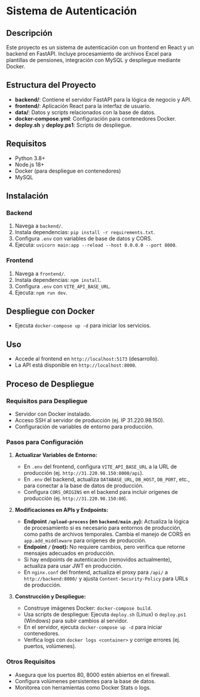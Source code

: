 # Sistema de Autenticación

## Descripción
Este proyecto es un sistema de autenticación con un frontend en React y un backend en FastAPI. Incluye procesamiento de archivos Excel para plantillas de pensiones, integración con MySQL y despliegue mediante Docker.

## Estructura del Proyecto
- **backend/**: Contiene el servidor FastAPI para la lógica de negocio y API.
- **frontend/**: Aplicación React para la interfaz de usuario.
- **data/**: Datos y scripts relacionados con la base de datos.
- **docker-compose.yml**: Configuración para contenedores Docker.
- **deploy.sh** y **deploy.ps1**: Scripts de despliegue.

## Requisitos
- Python 3.8+
- Node.js 18+
- Docker (para despliegue en contenedores)
- MySQL

## Instalación

### Backend
1. Navega a `backend/`.
2. Instala dependencias: `pip install -r requirements.txt`.
3. Configura `.env` con variables de base de datos y CORS.
4. Ejecuta: `uvicorn main:app --reload --host 0.0.0.0 --port 8000`.

### Frontend
1. Navega a `frontend/`.
2. Instala dependencias: `npm install`.
3. Configura `.env` con `VITE_API_BASE_URL`.
4. Ejecuta: `npm run dev`.

## Despliegue con Docker
- Ejecuta `docker-compose up -d` para iniciar los servicios.

## Uso
- Accede al frontend en `http://localhost:5173` (desarrollo).
- La API está disponible en `http://localhost:8000`.

## Proceso de Despliegue

### Requisitos para Despliegue
- Servidor con Docker instalado.
- Acceso SSH al servidor de producción (ej. IP 31.220.98.150).
- Configuración de variables de entorno para producción.

### Pasos para Configuración
1. **Actualizar Variables de Entorno:**
   - En `.env` del frontend, configura `VITE_API_BASE_URL` a la URL de producción (ej. `http://31.220.98.150:8000/api`).
   - En `.env` del backend, actualiza `DATABASE_URL`, `DB_HOST`, `DB_PORT`, etc., para conectar a la base de datos de producción.
   - Configura `CORS_ORIGINS` en el backend para incluir orígenes de producción (ej. `http://31.220.98.150:80`).

2. **Modificaciones en APIs y Endpoints:**
   - **Endpoint `/upload-process` (en `backend/main.py`):** Actualiza la lógica de procesamiento si es necesario para entornos de producción, como paths de archivos temporales. Cambia el manejo de CORS en `app.add_middleware` para orígenes de producción.
   - **Endpoint `/` (root):** No requiere cambios, pero verifica que retorne mensajes adecuados en producción.
   - Si hay endpoints de autenticación (removidos actualmente), actualiza para usar JWT en producción.
   - En `nginx.conf` del frontend, actualiza el proxy para `/api/` a `http://backend:8000/` y ajusta `Content-Security-Policy` para URLs de producción.

3. **Construcción y Despliegue:**
   - Construye imágenes Docker: `docker-compose build`.
   - Usa scripts de despliegue: Ejecuta `deploy.sh` (Linux) o `deploy.ps1` (Windows) para subir cambios al servidor.
   - En el servidor, ejecuta `docker-compose up -d` para iniciar contenedores.
   - Verifica logs con `docker logs <container>` y corrige errores (ej. puertos, volúmenes).

### Otros Requisitos
- Asegura que los puertos 80, 8000 estén abiertos en el firewall.
- Configura volúmenes persistentes para la base de datos.
- Monitorea con herramientas como Docker Stats o logs.

